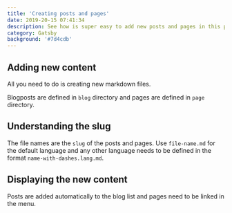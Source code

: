 ```yaml
---
title: 'Creating posts and pages'
date: 2019-20-15 07:41:34
description: See how is super easy to add new posts and pages in this project
category: Gatsby
background: '#7d4cdb'
---
```


## Adding new content 

All you need to do is creating new markdown files. 

Blogposts are defined in `blog` directory and pages are defined in `page` directory. 

## Understanding the slug

The file names are the `slug` of the posts and pages. Use `file-name.md` for the default language and any other language needs to be defined in the format `name-with-dashes.lang.md`.

## Displaying the new content

Posts are added automatically to the blog list and pages need to be linked in the menu.